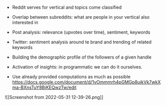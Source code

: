 - Reddit serves for vertical and topics come classified
- Overlap between subreddits: what are people in your vertical also interested in
- Post analysis: relevance (upvotes over time), sentiment, keywords

- Twitter: sentiment analysis around te brand and trending of related keywords
- Building the demographic profile of the followers of a given handle

- Activation of insights: in programmatic we can do it ourselves.

- Use already provided computations as much as possible
https://docs.google.com/document/d/1vOmmmrh4pGMGp8ujkVk7wkXma-BXnsTuY8BiKEQwzTw/edit

![[Screenshot from 2022-05-31 12-39-26.png]]